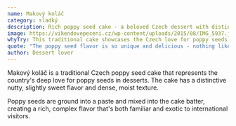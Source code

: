 ```yaml
---
name: Makový koláč
category: sladký
description: Rich poppy seed cake - a beloved Czech dessert with distinctive nutty flavor
image: https://vikendovepeceni.cz/wp-content/uploads/2015/08/IMG_5937.jpg
whyTry: This traditional cake showcases the Czech love for poppy seeds with its rich, nutty flavor and dense, moist texture.
quote: "The poppy seed flavor is so unique and delicious - nothing like the bland cakes back home!"
author: Dessert lover
---
```


Makový koláč is a traditional Czech poppy seed cake that represents the country's deep love for poppy seeds in desserts. The cake has a distinctive nutty, slightly sweet flavor and dense, moist texture.

Poppy seeds are ground into a paste and mixed into the cake batter, creating a rich, complex flavor that's both familiar and exotic to international visitors.